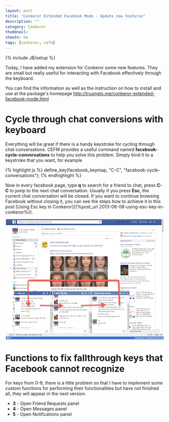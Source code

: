 ```yaml
---
layout: post
title: "Conkeror Extended Facebook Mode - Update new features"
description: ""
category: Conkeror
thumbnail: 
showtn: no
tags: [conkeror, cefm]
---
```

{% include JB/setup %}

Today, I have added my extension for Conkeror some new features. They are small
but really useful for interacting with Facebook effectively through the
keyboard.

You can find the information as well as the instruction on how to install and
use at the package's homepage
<http://truongtx.me/conkeror-extended-facebook-mode.html>

<!-- more -->

# Cycle through chat conversions with keyboard

Everything will be great if there is a handy keystroke
for cycling through chat conversations. CEFM provides a useful command named
**facebook-cycle-conversations** to help you solve this problem. Simply bind it
to a keystroke that you want, for example

{% highlight js %}
define_key(facebook_keymap, "C-C", "facebook-cycle-conversations");
{% endhighlight %}

Now in every facebook page, type **q** to search for a friend to chat, press
**C-C** to jump to the next chat conversation. Usually if you press **Esc**, the
current chat conversation will be closed. If you want to continue browsing
Facebook without closing it, you can see the steps how to achieve it in this
post [Using Esc key in Conkeror]({%post_url 2013-08-08-using-esc-key-in-conkeror%}).

<p align="center">
<img src="/files/conkeror-extended-facebook-mode/fbchat3.png" />
</p>

# Functions to fix fallthrough keys that Facebook cannot recognize

For keys from 0-9, there is a little problem so that I have to
implement some custom functions for performing their functionalities but have
not finished all, they will appear in the next version.

- **3** - Open Friend Requests panel
- **4** - Open Messages panel
- **5** - Open Notifications panel
